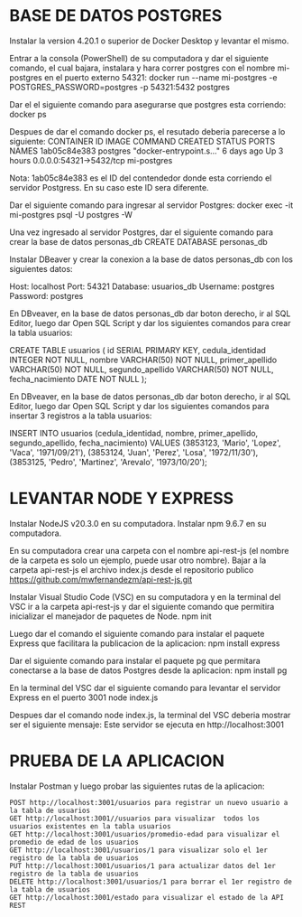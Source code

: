 # BASE DE DATOS POSTGRES

Instalar la version 4.20.1 o superior de Docker Desktop y levantar el mismo.

Entrar a la consola (PowerShell) de su computadora y dar el siguiente comando, el cual bajara, instalara y hara correr postgres con el nombre mi-postgres en el puerto externo 54321:
docker run --name mi-postgres -e POSTGRES_PASSWORD=postgres -p 54321:5432 postgres

Dar el el siguiente comando para asegurarse que postgres esta corriendo:
docker ps

Despues de dar el comando docker ps, el resutado deberia parecerse a lo siguiente:
CONTAINER ID IMAGE COMMAND CREATED STATUS PORTS NAMES
1ab05c84e383 postgres "docker-entrypoint.s…" 6 days ago Up 3 hours 0.0.0.0:54321->5432/tcp mi-postgres

Nota: 1ab05c84e383 es el ID del contendedor donde esta corriendo el servidor Postgress. En su caso este ID sera diferente.

Dar el siguiente comando para ingresar al servidor Postgres:
docker exec -it mi-postgres psql -U postgres -W

Una vez ingresado al servidor Postgres, dar el siguiente comando para crear la base de datos personas_db
CREATE DATABASE personas_db

Instalar DBeaver y crear la conexion a la base de datos personas_db con los siguientes datos:

Host: localhost
Port: 54321
Database: usuarios_db
Username: postgres
Password: postgres

En DBveaver, en la base de datos personas_db dar boton derecho, ir al SQL Editor, luego dar Open SQL Script y dar los siguientes comandos para crear la tabla usuarios:

CREATE TABLE usuarios (
id SERIAL PRIMARY KEY,
cedula_identidad INTEGER NOT NULL,
nombre VARCHAR(50) NOT NULL,
primer_apellido VARCHAR(50) NOT NULL,
segundo_apellido VARCHAR(50) NOT NULL,
fecha_nacimiento DATE NOT NULL
);

En DBveaver, en la base de datos personas_db dar boton derecho, ir al SQL Editor, luego dar Open SQL Script y dar los siguientes comandos para insertar 3 registros a la tabla usuarios:

INSERT INTO usuarios (cedula_identidad, nombre, primer_apellido, segundo_apellido, fecha_nacimiento) VALUES
(3853123, 'Mario', 'Lopez', 'Vaca', '1971/09/21'),
(3853124, 'Juan', 'Perez', 'Losa', '1972/11/30'),
(3853125, 'Pedro', 'Martinez', 'Arevalo', '1973/10/20');

# LEVANTAR NODE Y EXPRESS

Instalar NodeJS v20.3.0 en su computadora.
Instalar npm 9.6.7 en su computadora.

En su computadora crear una carpeta con el nombre api-rest-js (el nombre de la carpeta es solo un ejemplo, puede usar otro nombre).
Bajar a la carpeta api-rest-js el archivo index.js desde el repositorio publico https://github.com/mwfernandezm/api-rest-js.git

Instalar Visual Studio Code (VSC) en su computadora y en la terminal del VSC ir a la carpeta api-rest-js y dar el siguiente comando que permitira inicializar el manejador de paquetes de Node.
npm init

Luego dar el comando el siguiente comando para instalar el paquete Express que facilitara la publicacion de la aplicacion:
npm install express

Dar el siguiente comando para instalar el paquete pg que permitara conectarse a la base de datos Postgres desde la aplicacion:
npm install pg

En la terminal del VSC dar el siguiente comando para levantar el servidor Express en el puerto 3001
node index.js

Despues dar el comando node index.js, la terminal del VSC deberia mostrar ser el siguiente mensaje:
Este servidor se ejecuta en http://localhost:3001

# PRUEBA DE LA APLICACION

Instalar Postman y luego probar las siguientes rutas de la aplicacion:

    POST http://localhost:3001/usuarios para registrar un nuevo usuario a la tabla de usuarios
    GET http://localhost:3001//usuarios para visualizar  todos los usuarios existentes en la tabla usuarios
    GET http://localhost:3001/usuarios/promedio-edad para visualizar el promedio de edad de los usuarios
    GET http://localhost:3001/usuarios/1 para visualizar solo el 1er registro de la tabla de usuarios
    PUT http://localhost:3001/usuarios/1 para actualizar datos del 1er registro de la tabla de usuarios
    DELETE http://localhost:3001/usuarios/1 para borrar el 1er registro de la tabla de usuarios
    GET http://localhost:3001/estado para visualizar el estado de la API REST
